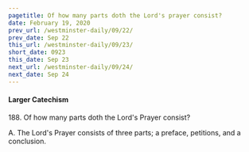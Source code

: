 ```yaml
---
pagetitle: Of how many parts doth the Lord's prayer consist?
date: February 19, 2020
prev_url: /westminster-daily/09/22/
prev_date: Sep 22
this_url: /westminster-daily/09/23/
short_date: 0923
this_date: Sep 23
next_url: /westminster-daily/09/24/
next_date: Sep 24
---
```


#### Larger Catechism

188\. Of how many parts doth the Lord's Prayer consist?

A. The Lord's Prayer consists of three parts; a preface, petitions, and a conclusion.


